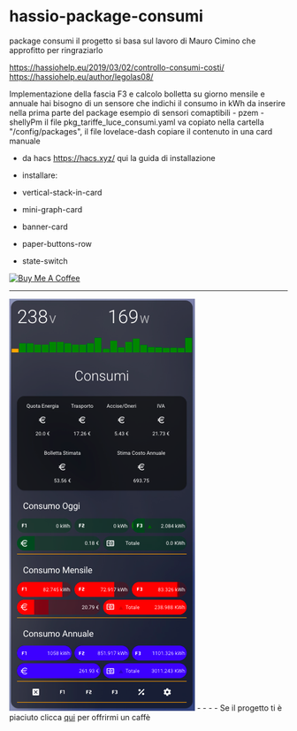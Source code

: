 # hassio-package-consumi
package consumi
il progetto si basa sul lavoro di Mauro Cimino che approfitto per ringraziarlo

https://hassiohelp.eu/2019/03/02/controllo-consumi-costi/
https://hassiohelp.eu/author/legolas08/


Implementazione della fascia F3 e calcolo bolletta su giorno mensile e annuale
hai bisogno di un sensore che indichi il consumo in kWh da inserire nella prima parte del package 
esempio di sensori comaptibili - pzem - shellyPm
il file pkg_tariffe_luce_consumi.yaml va copiato nella cartella "/config/packages", 
il file lovelace-dash copiare il contenuto in una card manuale

- da hacs https://hacs.xyz/ qui la guida di installazione
- installare:

- vertical-stack-in-card
- mini-graph-card
- banner-card
- paper-buttons-row
- state-switch




<a href="https://www.buymeacoffee.com/T1Pqksy" target="_blank"><img src="https://cdn.buymeacoffee.com/buttons/arial-black.png" alt="Buy Me A Coffee" style="height: 51px !important;width: 217px !important;" ></a>
_____________________________________________________________



<img src="https://github.com/riddik14/hassio-package-consumi/blob/main/image_.png">
-
-
-
- Se il progetto ti è piaciuto clicca <a href="https://www.paypal.me/DomenicoCeccarelli">qui</a> per offrirmi un caffè

